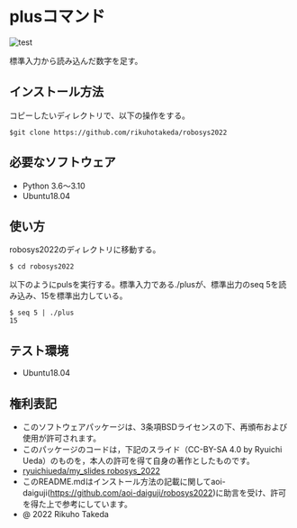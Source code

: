 # plusコマンド
![test](https://github.com/rikuhotakeda/robosys2022/actions/workflows/test.yml/badge.svg)

標準入力から読み込んだ数字を足す。

## インストール方法
コピーしたいディレクトリで、以下の操作をする。
```
$git clone https://github.com/rikuhotakeda/robosys2022
```

## 必要なソフトウェア
* Python 3.6～3.10
* Ubuntu18.04

## 使い方
robosys2022のディレクトリに移動する。  
```
$ cd robosys2022
```

以下のようにpulsを実行する。標準入力である./plusが、標準出力のseq 5を読み込み、15を標準出力している。  
```
$ seq 5 | ./plus  
15
```

## テスト環境
* Ubuntu18.04

## 権利表記
* このソフトウェアパッケージは、3条項BSDライセンスの下、再頒布および使用が許可されます。
* このパッケージのコードは，下記のスライド（CC-BY-SA 4.0 by Ryuichi Ueda）のものを，本人の許可を得て自身の著作としたものです。
* [ryuichiueda/my_slides robosys_2022](https://github.com/ryuichiueda/my_slides/tree/master/robosys_2022)
* このREADME.mdはインストール方法の記載に関してaoi-daiguji(https://github.com/aoi-daiguji/robosys2022)に助言を受け、許可を得た上で参考にしています。
* @ 2022 Rikuho Takeda

